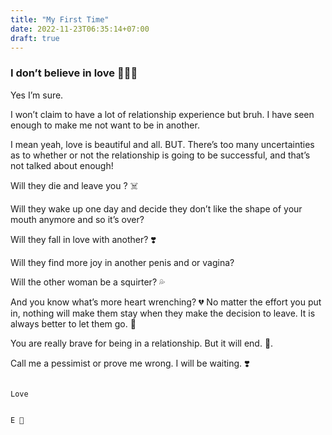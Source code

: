 ```yaml
---
title: "My First Time"
date: 2022-11-23T06:35:14+07:00
draft: true
---
```


### I don’t believe in love 🤷🏾‍♀️

Yes I’m sure. 

I won’t claim to have a lot of relationship experience but bruh. I have seen enough to make me not want to be in another. 

I mean yeah, love is beautiful and all. BUT. There’s too many uncertainties as to whether or not the relationship is going to be successful, and that’s not talked about enough! 

Will they die and leave you ? ☠️

Will they wake up one day and decide they don’t like the shape of your mouth anymore and so it’s over?

Will they fall in love with another? ❣️

Will they find more joy in another penis and or vagina?

Will the other woman be a squirter? 💦

And you know what’s more heart wrenching? 💔  No matter the effort you put in, nothing will make them stay when they make the decision to leave. It is always better to let them go. 🥲

You are really brave for being in a relationship. But it will end. 🤣. 

Call me a pessimist or prove me wrong. I will be waiting. ❣️

                                                                                                                                                      Love

                                                                                                                                                         E 💞